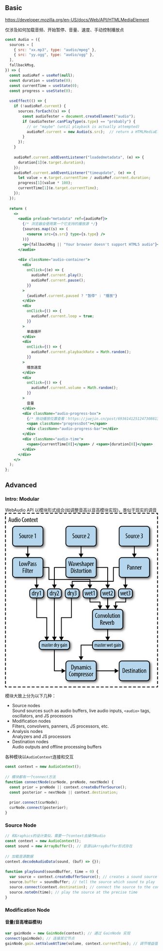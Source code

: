 ## Basic

https://developer.mozilla.org/en-US/docs/Web/API/HTMLMediaElement

仅涉及如何加载音频、开始暂停、音量、速度、手动控制播放点

```jsx
const Audio = ({
  sources = [
    { src: "xx.mp3", type: "audio/mpeg" },
    { src: "yy.ogg", type: "audio/ogg" },
  ],
  fallbackMsg,
}) => {
  const audioRef = useRef(null);
  const duration = useState(0);
  const currentTime = useState(0);
  const progress = useState(0);

  useEffect(() => {
    if (!audioRef.current) {
      sources.forEach((s) => {
        const audioTester = document.createElement("audio");
        if (audioTester.canPlayType(s.type) == "probably") {
          // or "maybe" (until playback is actually attempted)
          audioRef.current = new Audio(s.src);  // return a HTMLMediaElement
        }
      });
    }

    audioRef.current.addEventListener("loadedmetadata", (e) => {
      duration[1](e.target.duration);
    });
    audioRef.current.addEventListener("timeupdate", (e) => {
      let value = e.target.currentTime / audioRef.current.duration;
      progress[1](value * 100);
      currentTime[1](e.target.currentTime);
    });
  });

  return (
    <>
      <audio preload="metadata" ref={audioRef}>
        {/* 浏览器会使用第一个它支持的播放源 */}
        {sources.map((s) => (
          <source src={s.src} type={s.type} />
        ))}
        <p>{fallbackMsg || "Your browser doesn't support HTML5 audio"}</p>
      </audio>

      <div className="audio-container">
        <div
          onClick={(e) => {
            audioRef.current.play();
            audioRef.current.pause();
          }}
        >
          {audioRef.current.paused ? "暂停" : "播放"}
        </div>
        <div
          onClick={() => {
            audioRef.current.loop = true;
          }}
        >
          单曲循环
        </div>
        <div
          onClick={() => {
            audioRef.current.playbackRate = Math.random();
          }}
        >
          播放速度
        </div>
        <div
          onClick={() => {
            audioRef.current.volume = Math.random();
          }}
        >
          音量
        </div>
        <div className="audio-progress-box">
          {/* 拖动播放位置查看：https://juejin.cn/post/6936141251247308813 */}
          <span className="progressDot"></span>
          <div className="audio-progress-bar"></div>
        </div>
        <div className="audio-time">
          <span>{currentTime[0]}</span> / <span>{duration[0]}</span>
        </div>
      </div>
    </>
  );
};
```

## Advanced

### Intro: Modular

WebAudio API 以模块形式组合(如调整音高以音高模块实现)，类似于现实的调音
![audio-modular-synth](../assets/audio-modular-synth.png)

模块大致上分为以下几种：

- Source nodes<br/>
  Sound sources such as audio buffers, live audio inputs, `<audio>` tags, oscillators, and JS processors
- Modification nodes<br/>
  Filters, convolvers, panners, JS processors, etc.
- Analysis nodes<br/>
  Analyzers and JS processors
- Destination nodes<br/>
  Audio outputs and offline processing buffers

各种模块以`AudioContext`连接和交互

```js
const context = new AudioContext();

// 模块都有一个connect方法
function connectNode(curNode, preNode, nextNode) {
  const prior = preNode || context.createBufferSource();
  const posterior = nextNode || context.destination;

  prior.connect(curNode);
  curNode.connect(posterior);
}
```

### Source Node

```js
// 和Graphics的设计类似，需要一个context去操作Audio
const context = new AudioContext();
const sound = new ArrayBuffer(); // 音源以ArrayBuffer形式存在

// 加载音源数据
context.decodeAudioData(sound, (buf) => {});

function playSound(soundBuffer, time = 0) {
  var source = context.createBufferSource(); // creates a sound source
  source.buffer = soundBuffer; // tell the source which sound to play
  source.connect(context.destination); // connect the source to the context's destination (the speakers)
  source.noteOn(time); // play the source at the precise time
}
```

### Modification Node

#### 音量(音高增益模块)

```js
var gainNode = new GainNode(context); // 通过 GainNode 实现
connect(gainNode); // 连接其它节点
gainNode.gain.setValueAtTime(volume, context.currentTime); // 调节增益值(音量)
```
